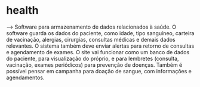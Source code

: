 # health

--> Software para armazenamento de dados relacionados à saúde. O software guarda
os dados do paciente, como idade, tipo sanguíneo, carteira de vacinação, alergias,
cirurgias, consultas médicas e demais dados relevantes. O sistema também deve
enviar alertas para retorno de consultas e agendamento de exames. O site vai
funcionar como um banco de dados do paciente, para visualização do próprio, e
para lembretes (consulta, vacinação, exames periódicos) para prevenção de
doenças. Também é possível pensar em campanha para doação de sangue, com
informações e agendamentos.
